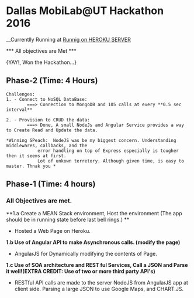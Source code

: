 # Dallas MobiLab@UT Hackathon 2016 
__Currentlly Running at [Runnig on HEROKU SERVER](http://mean-2-learn.herokuapp.com/)

*** All objectives are Met ***
 
 {YAY!, Won the Hackathon...}

## Phase-2 (Time: 4 Hours)
    Challenges: 
    1. - Connect to NoSQL DataBase:  
            ===> Connection to MongoDB and 105 calls at every **0.5 sec interval** 
              
    2. - Provision to CRUD the data:
            ===> Done, A small NodeJs and Angular Service provides a way to Create Read and Update the data.
            
    *Winning SPeach:  NodeJS was be my biggest concern. Understanding middlewares, callbacks, and the 
                error handling on top of Express especially is tougher then it seems at first.
                Lot of unkown terretory. Although given time, is easy to master. Thnak you *             

     
## Phase-1 (Time: 4 hours)
### All Objectives are met.
   **1.a  Create a MEAN Stack environment, Host the environment (The app should be in running state before last bell rings.) **  
   - Hosted a Web Page on Heroku.  
   
   **1.b Use of Angular API to make Asynchronous calls. (modify the page)**  
   - AngularJS for Dynamically modifying the contents of Page.  
   
   **1.c Use of SOA architecture and REST ful Services, Call a JSON and Parse it well!(EXTRA CREDIT: Use of two or more third party API's)**   
   - RESTful API calls are made to the server NodeJS from AngularJS app at client side. Parsing a large JSON to use Google Maps, and CHART.JS. 
   

